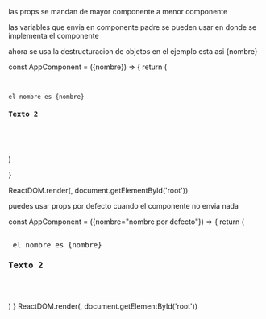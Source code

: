 las props se mandan de mayor componente a menor componente

las variables que envia en componente padre se pueden usar en donde se implementa el componente

ahora se usa la destructuracion de objetos en el ejemplo esta asi {nombre}


const AppComponent = ({nombre}) => {
    return (
    <pre>
    <code>
            <div>
            <h>el nombre es {nombre}</h>
            <h3>Texto 2</h3>
        </div>
    </code>
    </pre>    
        )
       
}

ReactDOM.render(<AppComponent nombre="Victor Lara" />, document.getElementById('root'))


puedes usar props por defecto cuando el componente no envia nada

const AppComponent = ({nombre="nombre por defecto"}) => {
    return (
        <pre>
        <div>
            <h>el nombre es {nombre}</h>
            <h3>Texto 2</h3>
        </div>
        </pre>
        )
}
ReactDOM.render(<AppComponent/>, document.getElementById('root'))

